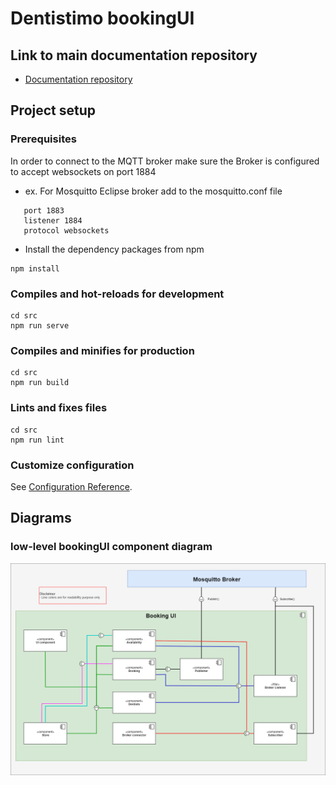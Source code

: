 # Dentistimo bookingUI 

## Link to main documentation repository

- [Documentation repository](https://git.chalmers.se/courses/dit355/2020/group-2/documentation)

## Project setup

### Prerequisites
In order to connect to the MQTT broker make sure the Broker is configured to accept websockets on port 1884
- ex. For Mosquitto Eclipse broker add to the mosquitto.conf file 

```
   port 1883
   listener 1884
   protocol websockets
``` 
- Install the dependency packages from npm
``` 
npm install
```

### Compiles and hot-reloads for development
```
cd src
npm run serve
```

### Compiles and minifies for production
```
cd src
npm run build
```

### Lints and fixes files
```
cd src
npm run lint
```

### Customize configuration
See [Configuration Reference](https://cli.vuejs.org/config/).

## Diagrams

### low-level bookingUI component diagram
![Component Diagram](./documentation/ComponentBookingUI-1.png)
